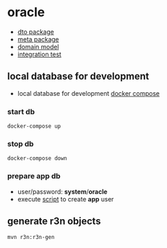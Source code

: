 # oracle

- [dto package](./src/main/java/sk/r3n/example/dal/domain/r3n/dto)
- [meta package](./src/main/java/sk/r3n/example/dal/domain/r3n/meta)
- [domain model](./src/main/resources/db/changelog/db.changelog-master.sql)
- [integration test](./src/test/java/sk/r3n/example/api/controller/HotelControllerIT.java)

## local database for development

- local database for development [docker compose](./docker-compose.yml)

### start db

```
docker-compose up
```

### stop db

```
docker-compose down
```

### prepare app db

- user/password: **system**/**oracle**
- execute [script](./src/test/resources/create_user.sql) to create **app** user

## generate r3n objects

```
mvn r3n:r3n-gen
```
